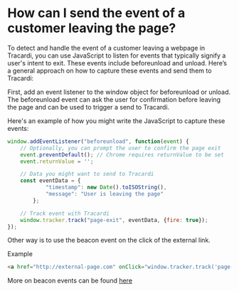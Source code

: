 # How can I send the event of a customer leaving the page?

To detect and handle the event of a customer leaving a webpage in Tracardi, you can use JavaScript to listen for events
that typically signify a user's intent to exit. These events include beforeunload and unload. Here’s a general approach
on how to capture these events and send them to Tracardi:

First, add an event listener to the window object for beforeunload or unload. The beforeunload event can ask the user
for confirmation before leaving the page and can be used to trigger a send to Tracardi.

Here's an example of how you might write the JavaScript to capture these events:

```javascript
window.addEventListener("beforeunload", function(event) {
    // Optionally, you can prompt the user to confirm the page exit
    event.preventDefault(); // Chrome requires returnValue to be set
    event.returnValue = '';

    // Data you might want to send to Tracardi
    const eventData = {
            "timestamp": new Date().toISOString(),
            "message": "User is leaving the page"
        };

    // Track event with Tracardi
    window.tracker.track("page-exit", eventData, {fire: true});
});
```

Other way is to use the beacon event on the click of the external link.

Example

```html
<a href="http://external-page.com" onClick="window.tracker.track('page-exit', {}, {fire: true, asBeacon: true});
```

More on beacon events can be found [here](how_to_send_event_on_a_click_that_goes_to_external_page.md)

